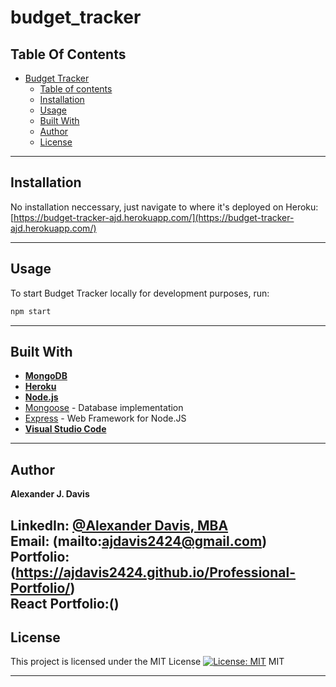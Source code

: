 # budget_tracker

## **Table Of Contents**

- [Budget Tracker](#budget_tracker)
  - [Table of contents](#table-of-contents)
  - [Installation](#installation)
  - [Usage](#usage)
  - [Built With](#built-with)
  - [Author](#author)
  - [License](#license)

---

## **Installation**
No installation neccessary, just navigate to where it's deployed on Heroku: [https://budget-tracker-ajd.herokuapp.com/](https://budget-tracker-ajd.herokuapp.com/)

---

## **Usage**

To start Budget Tracker locally for development purposes, run:
```sh
npm start
```
---

## **Built With**
* [**MongoDB**](https://www.mongodb.com/) 
* [**Heroku**](https://www.heroku.com/) 
* [**Node.js**](https://nodejs.org/en/about/)
* [Mongoose](https://www.npmjs.com/package/mongoose) - Database implementation 
* [Express](https://www.npmjs.com/package/express) - Web Framework for Node.JS
* [**Visual Studio Code**](https://code.visualstudio.com/)

---

## **Author**
**Alexander J. Davis**   

LinkedIn: [@Alexander Davis, MBA](https://www.linkedin.com/in/alexander-davis-mba-3674716a/)  
Email: (mailto:ajdavis2424@gmail.com)  
Portfolio: (https://ajdavis2424.github.io/Professional-Portfolio/)  
React Portfolio:()
---

## **License**
This project is licensed under the MIT License
[![License: MIT](https://img.shields.io/badge/License-MIT-yellow.svg)](https://opensource.org/licenses/MIT)
MIT

---